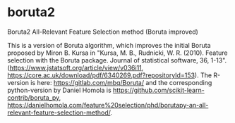 # boruta2
Boruta2 All-Relevant Feature Selection method (Boruta improved)

This is a version of Boruta algorithm, which improves the initial Boruta proposed by Miron B. Kursa in 
"Kursa, M. B., Rudnicki, W. R. (2010). Feature selection with the Boruta package. Journal of statistical software, 36, 1-13".
(https://www.jstatsoft.org/article/view/v036i11, https://core.ac.uk/download/pdf/6340269.pdf?repositoryId=153). 
The R-version is here: https://gitlab.com/mbq/Boruta/ and the corresponding python-version by Daniel Homola is https://github.com/scikit-learn-contrib/boruta_py, https://danielhomola.com/feature%20selection/phd/borutapy-an-all-relevant-feature-selection-method/.
